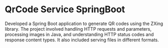 # QrCode Service SpringBoot
Developed a Spring Boot application to generate QR codes using the ZXing library. The project involved handling HTTP requests and parameters, processing images in Java, and understanding HTTP status codes and response content types. It also included serving files in different formats.
